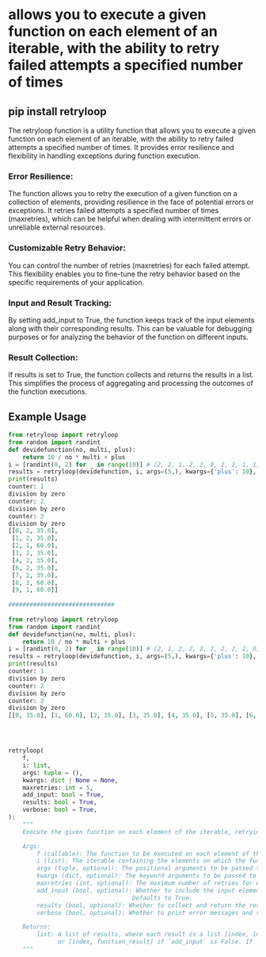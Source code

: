 # allows you to execute a given function on each element of an iterable, with the ability to retry failed attempts a specified number of times

## pip install retryloop 

The retryloop function is a utility function that allows you to execute a given function 
on each element of an iterable, with the ability to retry failed attempts a specified number of times. 
It provides error resilience and flexibility in handling exceptions during function execution.


### Error Resilience: 

The function allows you to retry the execution of a given function on a collection 
of elements, providing resilience in the face of potential errors or exceptions. 
It retries failed attempts a specified number of times (maxretries), which can be 
helpful when dealing with intermittent errors or unreliable external resources.

### Customizable Retry Behavior: 

You can control the number of retries (maxretries) for each failed attempt. This 
flexibility enables you to fine-tune the retry behavior based on the specific 
requirements of your application.

### Input and Result Tracking:

By setting add_input to True, the function keeps track of the input elements along 
with their corresponding results. This can be valuable for debugging purposes or for 
analyzing the behavior of the function on different inputs.

### Result Collection: 

If results is set to True, the function collects and returns the results in a list. 
This simplifies the process of aggregating and processing the outcomes of the function executions.


## Example Usage

```python
from retryloop import retryloop
from random import randint
def devidefunction(no, multi, plus):
    return 10 / no * multi + plus
i = [randint(0, 2) for _ in range(10)] # [2, 2, 1, 2, 2, 0, 2, 2, 1, 1]
results = retryloop(devidefunction, i, args=(5,), kwargs={'plus': 10}, maxretries=3, verbose=True)
print(results)
counter: 1
division by zero
counter: 2
division by zero
counter: 3
division by zero
[[0, 2, 35.0],
 [1, 2, 35.0],
 [2, 1, 60.0],
 [3, 2, 35.0],
 [4, 2, 35.0],
 [6, 2, 35.0],
 [7, 2, 35.0],
 [8, 1, 60.0],
 [9, 1, 60.0]]
 
##############################
 
from retryloop import retryloop
from random import randint
def devidefunction(no, multi, plus):
    return 10 / no * multi + plus
i = [randint(0, 2) for _ in range(10)] # [2, 1, 2, 2, 2, 2, 2, 2, 2, 0]
results = retryloop(devidefunction, i, args=(5,), kwargs={'plus': 10}, maxretries=3, verbose=True, add_input=False, results=True)
print(results)
counter: 1
division by zero
counter: 2
division by zero
counter: 3
division by zero
[[0, 35.0], [1, 60.0], [2, 35.0], [3, 35.0], [4, 35.0], [5, 35.0], [6, 35.0], [7, 35.0], [8, 35.0]]




retryloop(
    f,
    i: list,
    args: tuple = (),
    kwargs: dict | None = None,
    maxretries: int = 5,
    add_input: bool = True,
    results: bool = True,
    verbose: bool = True,
):
    """
    Execute the given function on each element of the iterable, retrying failed attempts a specified number of times.

    Args:
        f (callable): The function to be executed on each element of the iterable.
        i (list): The iterable containing the elements on which the function is applied.
        args (tuple, optional): The positional arguments to be passed to the function `f`. Defaults to ().
        kwargs (dict, optional): The keyword arguments to be passed to the function `f`. Defaults to None.
        maxretries (int, optional): The maximum number of retries for each failed attempt. Defaults to 5.
        add_input (bool, optional): Whether to include the input element along with the result in the results list.
                                   Defaults to True.
        results (bool, optional): Whether to collect and return the results in a list. Defaults to True.
        verbose (bool, optional): Whether to print error messages and retry counter. Defaults to True.

    Returns:
        list: A list of results, where each result is a list [index, input_element, function_result] if `add_input` is True,
              or [index, function_result] if `add_input` is False. If `results` is False, an empty list is returned.
    """
```